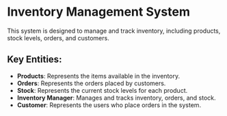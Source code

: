 # Inventory Management System

This system is designed to manage and track inventory, including products, stock levels, orders, and customers.

## Key Entities:
- **Products**: Represents the items available in the inventory.
- **Orders**: Represents the orders placed by customers.
- **Stock**: Represents the current stock levels for each product.
- **Inventory Manager**: Manages and tracks inventory, orders, and stock.
- **Customer**: Represents the users who place orders in the system.

